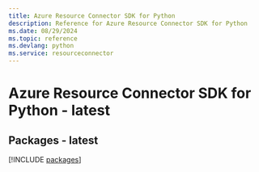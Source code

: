 ```yaml
---
title: Azure Resource Connector SDK for Python
description: Reference for Azure Resource Connector SDK for Python
ms.date: 08/29/2024
ms.topic: reference
ms.devlang: python
ms.service: resourceconnector
---
```

# Azure Resource Connector SDK for Python - latest
## Packages - latest
[!INCLUDE [packages](resource-connector-index.md)]